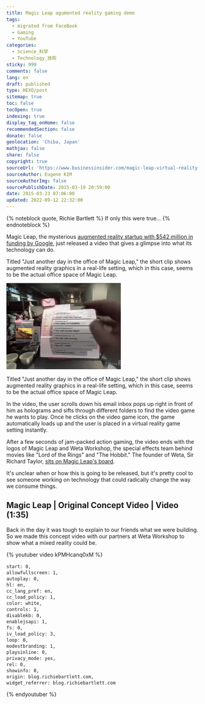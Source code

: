 ```yaml
---
title: Magic Leap agumented reality gaming demo
tags:
  - migrated from FaceBook
  - Gaming
  - YouTube
categories:
  - Science_科学
  - Technology_技術
sticky: 999
comments: false
lang: en
draft: published
type: HEXO/post
sitemap: true
toc: false
tocOpen: true
indexing: true
display_tag_onHome: false
recommendedSection: false
donate: false
geolocation: 'Chiba, Japan'
mathjax: false
share: false
copyright: true
sourceUrl: 'https://www.businessinsider.com/magic-leap-virtual-reality-gaming-video-2015-3'
sourceAuthor: Eugene KIM
sourceAuthorImg: false
sourcePublishDate: 2015-03-19 20:59:00
date: 2015-03-23 07:06:00
updated: 2022-09-12 22:32:00
---
```

{% noteblock quote, Richie Bartlett %}
If only this were true...
{% endnoteblock %}

Magic Leap, the mysterious [augmented reality startup with $542 million in funding by Google](http://www.businessinsider.com/magic-leap-google-investment-2014-10), just released a video that gives a glimpse into what its technology can do.

Titled "Just another day in the office of Magic Leap," the short clip shows augmented reality graphics in a real-life setting, which in this case, seems to be the actual office space of Magic Leap.

![Magic Leap](./Magic-Leap-agumented-reality-gaming-demo/550b5d0cecad04624e9cedc9.webp)

Titled "Just another day in the office of Magic Leap," the short clip shows augmented reality graphics in a real-life setting, which in this case, seems to be the actual office space of Magic Leap.

In the video, the user scrolls down his email inbox pops up right in front of him as holograms and sifts through different folders to find the video game he wants to play. Once he clicks on the video game icon, the game automatically loads up and the user is placed in a virtual reality game setting instantly. 

After a few seconds of jam-packed action gaming, the video ends with the logos of Magic Leap and Weta Workshop, the special effects team behind movies like "Lord of the Rings" and "The Hobbit." The founder of Weta, Sir Richard Taylor, [sits on Magic Leap's board](https://www.businessinsider.com/magic-leap-recruits-science-fiction-writer-neal-stephenson-2014-12).

It's unclear when or how this is going to be released, but it's pretty cool to see someone working on technology that could radically change the way we consume things.


## Magic Leap | Original Concept Video | Video (1:35)
Back in the day it was tough to explain to our friends what we were building. So we made this concept video with our partners at Weta Workshop to show what a mixed reality could be.

{% youtuber video kPMHcanq0xM %} 

    start: 0,
    allowfullscreen: 1,
    autoplay: 0,
    hl: en,
    cc_lang_pref: en,
    cc_load_policy: 1,
    color: white,
    controls: 1,
    disablekb: 0,
    enablejsapi: 1,
    fs: 0,
    iv_load_policy: 3,
    loop: 0,
    modestbranding: 1,
    playsinline: 0,
    privacy_mode: yes,
    rel: 0,
    showinfo: 0,
    origin: blog.richiebartlett.com,
    widget_referrer: blog.richiebartlett.com
{% endyoutuber %}
